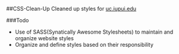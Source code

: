 ##CSS-Clean-Up
Cleaned up styles for [uc.iupui.edu](http://uc.iupui.edu)

###Todo
* Use of SASS(Synatically Awesome Stylesheets) to maintain and organize website styles
* Organize and define styles based on their responsibility